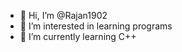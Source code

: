 - 👋 Hi, I’m @Rajan1902
- 👀 I’m interested in learning programs
- 🌱 I’m currently learning C++


<!---
Rajan1902/Rajan1902 is a ✨ special ✨ repository because its `README.md` (this file) appears on your GitHub profile.
You can click the Preview link to take a look at your changes.
--->

